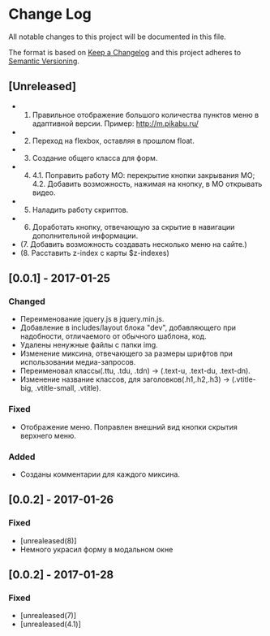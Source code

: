 # Change Log
All notable changes to this project will be documented in this file.

The format is based on [Keep a Changelog](http://keepachangelog.com/)
and this project adheres to [Semantic Versioning](http://semver.org/).
<!--- 
### Changed
### Added
### Fixed
Year-month-date
-->
## [Unreleased]
- 1. Правильное отображение большого количества пунктов меню в адаптивной версии. Пример: http://m.pikabu.ru/
- 2. Переход на flexbox, оставляя в прошлом float. 
- 3. Создание общего класса для форм.
- 4. 4.1. Поправить работу МО: перекрытие кнопки закрывания МО; 4.2. Добавить возможность, нажимая на кнопку, в МО открывать видео.
- 5. Наладить работу скриптов.
- 6. Доработать кнопку, отвечающую за скрытие в навигации дополнительной информации.
- (7. Добавить возможность создавать несколько меню на сайте.)
- (8. Расставить z-index с карты $z-indexes)

## [0.0.1] - 2017-01-25
### Changed
-	Переименование jquery.js в jquery.min.js.
- Добавление в includes/layout блока "dev", добавляющего при надобности, отличаемого от обычного шаблона, код.
- Удалены ненужные файлы с папки img.
- Изменение миксина, отвечающего за размеры шрифтов при использовании медиа-запросов.
- Переименовал классы(.ttu, .tdu, .tdn) -> (.text-u, .text-du, .text-dn).
- Изменение название классов, для заголовков(.h1,.h2,.h3) -> (.vtitle-big, .vtitle-small, .vtitle).

### Fixed
- Отображение меню. Поправлен внешний вид кнопки скрытия верхнего меню.

### Added
- Созданы комментарии для каждого миксина.

## [0.0.2] - 2017-01-26
### Fixed
- [unrealeased(8)]
- Немного украсил форму в модальном окне

## [0.0.2] - 2017-01-28
### Fixed
- [unrealeased(7)]
- [unrealeased(4.1)]